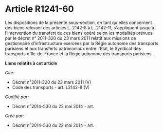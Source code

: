 # Article R1241-60

Les dispositions de la présente sous-section, en tant qu'elles concernent des biens relevant des articles L. 2142-8 à L.
2142-11, s'appliquent jusqu'à l'intervention du transfert de ces biens opéré selon les modalités prévues par le décret n°
2011-320 du 23 mars 2011 relatif aux missions de gestionnaire d'infrastructure exercées par la Régie autonome des transports
parisiens et aux transferts patrimoniaux entre l'Etat, le Syndicat des transports d'Ile-de-France et la Régie autonome des
transports parisiens.

**Liens relatifs à cet article**

_Cite_:

  - Décret n°2011-320 du 23 mars 2011 (V)
  - Code des transports - art. L2142-8 (V)

_Codifié par_:

  - Décret n°2014-530 du 22 mai 2014 - art.

_Créé par_:

  - Décret n°2014-530 du 22 mai 2014 - art.
